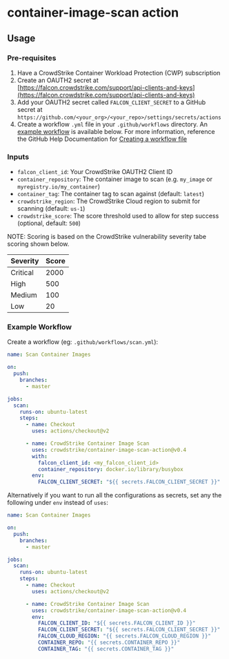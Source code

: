 # container-image-scan action

## Usage

### Pre-requisites

1. Have a CrowdStrike Container Workload Protection (CWP) subscription
1. Create an OAUTH2 secret at [https://falcon.crowdstrike.com/support/api-clients-and-keys](https://falcon.crowdstrike.com/support/api-clients-and-keys)
1. Add your OAUTH2 secret called `FALCON_CLIENT_SECRET` to a GitHub secret at `https://github.com/<your_org>/<your_repo>/settings/secrets/actions`
1. Create a workflow `.yml` file in your `.github/workflows` directory. An [example workflow](#example-workflow) is available below.
  For more information, reference the GitHub Help Documentation for [Creating a workflow file](https://help.github.com/en/articles/configuring-a-workflow#creating-a-workflow-file)

### Inputs

-  `falcon_client_id`: Your CrowdStrike OAUTH2 Client ID
-  `container_repository`: The container image to scan (e.g. `my_image` or `myregistry.io/my_container`)
-  `container_tag`: The container tag to scan against (default: `latest`)
-  `crowdstrike_region`: The CrowdStrike Cloud region to submit for scanning (default: `us-1`)
-  `crowdstrike_score`: The score threshold used to allow for step success (optional, default: `500`)

NOTE: Scoring is based on the CrowdStrike vulnerability severity tabe scoring shown below.

| Severity           | Score      |
|--------------------|:-----------|
| Critical           | 2000       |
| High               | 500        |
| Medium             | 100        |
| Low                | 20         |

### Example Workflow

Create a workflow (eg: `.github/workflows/scan.yml`):

```yaml
name: Scan Container Images

on:
  push:
    branches:
      - master

jobs:
  scan:
    runs-on: ubuntu-latest
    steps:
      - name: Checkout
        uses: actions/checkout@v2

      - name: CrowdStrike Container Image Scan
        uses: crowdstrike/container-image-scan-action@v0.4
        with:
          falcon_client_id: <my_falcon_client_id>
          container_repository: docker.io/library/busybox
        env:
          FALCON_CLIENT_SECRET: "${{ secrets.FALCON_CLIENT_SECRET }}"
```

Alternatively if you want to run all the configurations as secrets, set any the following under `env` instead of `uses`:

```yaml
name: Scan Container Images

on:
  push:
    branches:
      - master

jobs:
  scan:
    runs-on: ubuntu-latest
    steps:
      - name: Checkout
        uses: actions/checkout@v2

      - name: CrowdStrike Container Image Scan
        uses: crowdstrike/container-image-scan-action@v0.4
        env:
          FALCON_CLIENT_ID: "${{ secrets.FALCON_CLIENT_ID }}"
          FALCON_CLIENT_SECRET: "${{ secrets.FALCON_CLIENT_SECRET }}"
          FALCON_CLOUD_REGION: "{{ secrets.FALCON_CLOUD_REGION }}"
          CONTAINER_REPO: "{{ secrets.CONTAINER_REPO }}"
          CONTAINER_TAG: "{{ secrets.CONTAINER_TAG }}"
```
